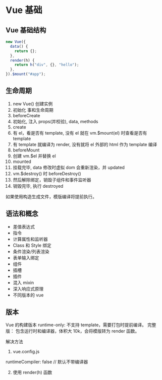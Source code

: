 # Vue 基础

## Vue 基础结构

```js
new Vue({
  data() {
    return {};
  },
  render(h) {
    return h("div", {}, "hello");
  },
}).$mount("#app");
```

## 生命周期

1. new Vue() 创建实例
2. 初始化 事和生命周期
3. beforeCreate
4. 初始化, 注入 props(并校验), data, methods
5. create
6. 有 el，看是否有 template, 没有 el 就在 vm.$mount(el) 时查看是否有 template
7. 有 template 就编译为 render, 没有就将 el 外部的 html 作为 template 编译
8. beforeMount
9. 创建 vm.$el 并替换 el
10. mounted
11. 挂载完毕, data 修改时虚拟 dom 会重新渲染，并 updated
12. vm.$destroy() 时 beforeDestroy()
13. 然后解除绑定，销毁子组件和事件监听器
14. 销毁完毕, 执行 destroyed

如果使用构造生成文件，模版编译将提前执行。

## 语法和概念

- 差值表达式
- 指令
- 计算属性和监听器
- Class 和 Style 绑定
- 条件渲染/列表渲染
- 表单输入绑定
- 组件
- 插槽
- 插件
- 混入 mixin
- 深入响应式原理
- 不同版本的 vue

## 版本

Vue 的构建版本
runtime-only: 不支持 template，需要打包时提前编译。
完整版： 包含运行时和编译器，体积大 10k，会将模版转为 render 函数。

解决方法

1. vue.config.js

runtimeCompiler: false // 默认不带编译器

2. 使用 render(h) 函数
